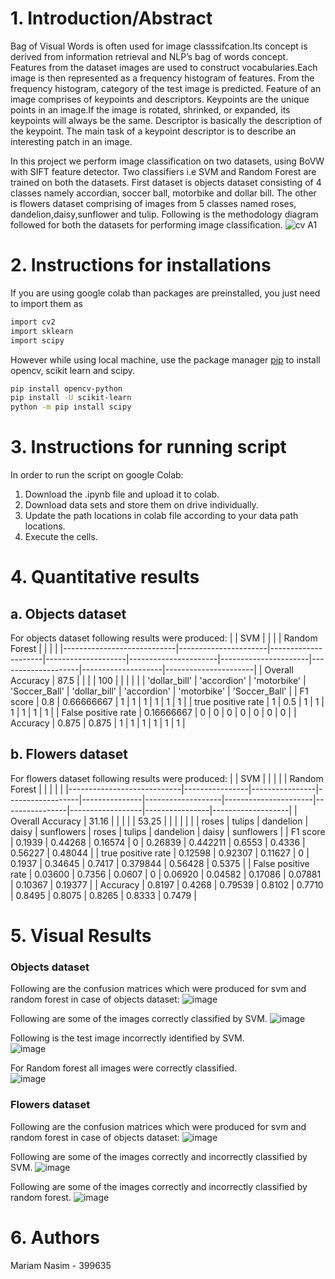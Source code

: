 # 1. Introduction/Abstract

Bag of Visual Words is often used for image classsifcation.Its concept is derived from information retrieval and NLP’s bag of words concept. Features from the dataset images are used to construct vocabularies.Each image is then represented as a frequency histogram of features. From the frequency histogram, category of the test image is predicted. Feature of an image comprises of keypoints and descriptors. Keypoints are the unique 
points in an image.If the image is rotated, shrinked, or expanded, its keypoints will always 
be the same. Descriptor is basically the description of the keypoint. The main task of a 
keypoint descriptor is to describe an interesting patch in an image.  

  In this project we perform image classification on two datasets, using BoVW with SIFT feature detector.  Two classifiers i.e SVM and Random Forest are trained on both the datasets. First dataset is objects dataset consisting of 4 classes namely accordian, soccer ball, motorbike and dollar bill. The other is flowers dataset comprising of images from 5 classes named roses, dandelion,daisy,sunflower and tulip. Following is the methodology diagram followed for both the datasets for performing image classification. ![cv A1](https://user-images.githubusercontent.com/57056774/224492732-f5df3df6-e233-4644-9dfa-362e449c9bea.png)

 
  
  # 2. Instructions for installations
 If you are using google colab than packages are preinstalled, you just need to import them as
 ```bash
import cv2
import sklearn
import scipy
```  

 
 However while using local machine, use the package manager [pip](https://pip.pypa.io/en/stable/) to install opencv, scikit learn and scipy.

```bash
pip install opencv-python
pip install -U scikit-learn
python -m pip install scipy
```  
# 3. Instructions for running script
In order to run the script on google Colab:
1. Download the .ipynb file and upload it to colab. 
2. Download data sets and store them on drive individually.
3. Update the path locations in colab file according to your data path locations.
4. Execute the cells.


 # 4. Quantitative results
 
 ## a. Objects dataset
 For objects dataset following results were produced:
|                            |     SVM              |                     |                    |                      |     Random Forest    |                    |                    |                      |
|----------------------------|----------------------|---------------------|--------------------|----------------------|----------------------|--------------------|--------------------|----------------------|
|     Overall Accuracy       |     87.5             |                     |                    |                      |     100              |                    |                    |                      |
|                            |     'dollar_bill'    |     'accordion'     |     'motorbike'    |     'Soccer_Ball'    |     'dollar_bill'    |     'accordion'    |     'motorbike'    |     'Soccer_Ball'    |
|     F1 score               |     0.8              |     0.66666667      |     1              |     1                | 1                    | 1                  | 1                  | 1                    |
|     true positive rate     |     1                |     0.5             |     1              |     1                |     1                |     1              |     1              |     1                |
|     False positive rate    |     0.16666667       |     0               |     0              |     0                |     0                |     0              |     0              |     0                |
|     Accuracy               |     0.875            |     0.875           |     1              |     1                |     1                |     1              |     1              |     1                |

## b. Flowers dataset

 For flowers dataset following results were produced:
 |                            |     SVM        |                |                  |               |                   |     Random Forest    |                |                  |                |                   |
|----------------------------|----------------|----------------|------------------|---------------|-------------------|----------------------|----------------|------------------|----------------|-------------------|
|     Overall Accuracy       |     31.16      |                |                  |               |                   |     53.25            |                |                  |                |                   |
|                            |     roses      |      tulips    |     dandelion    |     daisy     |     sunflowers    |     roses            |      tulips    |     dandelion    |     daisy      |     sunflowers    |
|     F1 score               |     0.1939     |     0.44268    |     0.16574      |     0         |     0.26839       |     0.442211         |     0.6553     |     0.4336       |     0.56227    |     0.48044       |
|     true positive rate     |     0.12598    |     0.92307    |     0.11627      |     0         |     0.1937        |     0.34645          |     0.7417     |     0.379844     |     0.56428    |     0.5375        |
|     False positive rate    |     0.03600    |     0.7356     |     0.0607       |     0         |     0.06920       |     0.04582          |     0.17086    |     0.07881      |     0.10367    |     0.19377       |
|     Accuracy               |     0.8197     |     0.4268     |     0.79539      |     0.8102    |     0.7710        |     0.8495           |     0.8075     |     0.8265       |     0.8333     |     0.7479        |

# 5. Visual Results 
### Objects dataset
Following are the confusion matrices which were produced for svm and random forest in case of objects dataset:
![image](https://user-images.githubusercontent.com/57056774/224492978-4365b2e5-432e-4b1a-bcde-64332ed9ea03.png)  

Following are some of the images correctly classified by SVM.
![image](https://user-images.githubusercontent.com/57056774/224493379-d6584df6-136e-44a3-b5b2-d2a2add0f036.png)  

Following is the test image incorrectly identified by SVM.  
                ![image](https://user-images.githubusercontent.com/57056774/224493739-bcbee86f-46f7-499e-b474-b0d77a20503a.png)  


For Random forest all images were correctly classified.  
![image](https://user-images.githubusercontent.com/57056774/224494005-53fa5a41-bed7-4661-8163-ae38230cdb06.png)



### Flowers dataset

Following are the confusion matrices which were produced for svm and random forest in case of objects dataset:
![image](https://user-images.githubusercontent.com/57056774/224494210-4c1e9d3b-627f-40a8-8edc-aafbb9b75968.png)  

Following are some of the images correctly and incorrectly classified by SVM.
![image](https://user-images.githubusercontent.com/57056774/224494513-1cf00e1c-2572-4a8b-8f1c-732c5a06dc9f.png)    

Following are some of the images correctly and incorrectly classified by random forest.
![image](https://user-images.githubusercontent.com/57056774/224495916-0e3b68d4-581f-496c-9b18-e58bd81c493d.png)


# 6. Authors
Mariam Nasim - 399635







